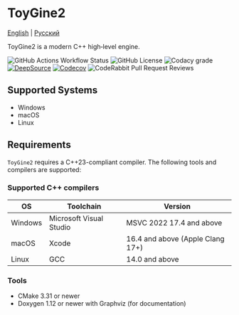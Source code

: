 # ToyGine2

[English](README.md) | [Русский](README.ru.md)

ToyGine2 is a modern C++ high‑level engine.

![GitHub Actions Workflow Status](https://img.shields.io/github/actions/workflow/status/ToymanInteractive/toygine2/push.yaml?branch=main&logo=github&logoColor=fff&label=Build)
![GitHub License](https://img.shields.io/github/license/ToymanInteractive/toygine2?logo=github&logoColor=fff&label=License)
![Codacy grade](https://img.shields.io/codacy/grade/4c8233540e7c4e5f9715aaacfa36679f?logo=codacy&logoColor=fff&label=Code%20Quality)
[![DeepSource](https://app.deepsource.com/gh/ToymanInteractive/toygine2.svg/?label=active+issues)](https://app.deepsource.com/gh/ToymanInteractive/toygine2/)
[![Codecov](https://img.shields.io/codecov/c/github/ToymanInteractive/toygine2?logo=codecov&logoColor=fff&flag=documentation&label=Doxygen%20Coverage)](https://codecov.io/gh/ToymanInteractive/toygine2)
![CodeRabbit Pull Request Reviews](https://img.shields.io/coderabbit/prs/github/ToymanInteractive/toygine2?logo=coderabbit&logoColor=fff&label=CodeRabbit%20Reviews)

## Supported Systems

- Windows
- macOS
- Linux

## Requirements

`ToyGine2` requires a C++23-compliant compiler. The following tools and compilers are supported:

### Supported C++ compilers

| OS      | Toolchain               | Version                          |
| ------- | ----------------------- | -------------------------------- |
| Windows | Microsoft Visual Studio | MSVC 2022 17.4 and above         |
| macOS   | Xcode                   | 16.4 and above (Apple Clang 17+) |
| Linux   | GCC                     | 14.0 and above                   |

### Tools

- CMake 3.31 or newer
- Doxygen 1.12 or newer with Graphviz (for documentation)

